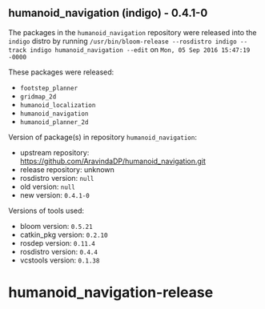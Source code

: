 ## humanoid_navigation (indigo) - 0.4.1-0

The packages in the `humanoid_navigation` repository were released into the `indigo` distro by running `/usr/bin/bloom-release --rosdistro indigo --track indigo humanoid_navigation --edit` on `Mon, 05 Sep 2016 15:47:19 -0000`

These packages were released:
- `footstep_planner`
- `gridmap_2d`
- `humanoid_localization`
- `humanoid_navigation`
- `humanoid_planner_2d`

Version of package(s) in repository `humanoid_navigation`:

- upstream repository: https://github.com/AravindaDP/humanoid_navigation.git
- release repository: unknown
- rosdistro version: `null`
- old version: `null`
- new version: `0.4.1-0`

Versions of tools used:

- bloom version: `0.5.21`
- catkin_pkg version: `0.2.10`
- rosdep version: `0.11.4`
- rosdistro version: `0.4.4`
- vcstools version: `0.1.38`


# humanoid_navigation-release